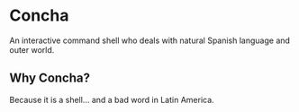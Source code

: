 # Concha
An interactive command shell who deals with natural Spanish language and outer world.

## Why Concha?
Because it is a shell... and a bad word in Latin America.

